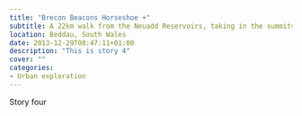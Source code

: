```yaml
---
title: "Brecon Beacons Horseshoe +"
subtitle: A 22km walk from the Neuadd Reservoirs, taking in the summits of Corn Du, Pen y Fan, Cribyn, Fan y Big and Bwlch y Ddwyallt 
location: Beddau, South Wales
date: 2013-12-29T08:47:11+01:00
description: "This is story 4"
cover: ""
categories:
- Urban exploration
---
```


Story four